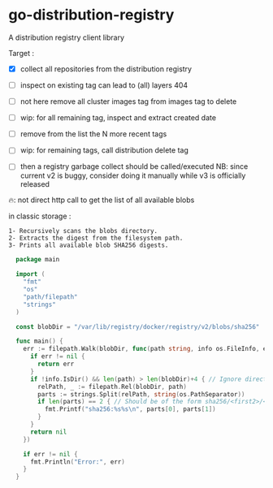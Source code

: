 # go-distribution-registry

A distribution registry client library

Target :

- [x] collect all repositories from the distribution registry

- [ ] inspect on existing tag can lead to (all) layers 404
- [ ] not here remove all cluster images tag from images tag to delete
- [ ] wip: for all remaining tag, inspect and extract created date
- [ ] remove from the list the N more recent tags

- [ ] wip: for remaining tags, call distribution delete tag

- [ ] then a registry garbage collect should be called/executed
  NB: since current v2 is buggy, consider doing it manually
  while v3 is officially released

 🔥: not direct http call to get the list of all available blobs

  in classic storage :

    1- Recursively scans the blobs directory.
    2- Extracts the digest from the filesystem path.
    3- Prints all available blob SHA256 digests.

```go
  package main

  import (
    "fmt"
    "os"
    "path/filepath"
    "strings"
  )

  const blobDir = "/var/lib/registry/docker/registry/v2/blobs/sha256"

  func main() {
    err := filepath.Walk(blobDir, func(path string, info os.FileInfo, err error) error {
      if err != nil {
        return err
      }
      if !info.IsDir() && len(path) > len(blobDir)+4 { // Ignore directories, expect sha256/<2-char>/<rest>
        relPath, _ := filepath.Rel(blobDir, path)
        parts := strings.Split(relPath, string(os.PathSeparator))
        if len(parts) == 2 { // Should be of the form sha256/<first2>/<remaining_digest>
          fmt.Printf("sha256:%s%s\n", parts[0], parts[1])
        }
      }
      return nil
    })

    if err != nil {
      fmt.Println("Error:", err)
    }
  }
```
